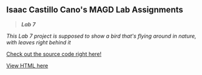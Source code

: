 ## Isaac Castillo Cano's MAGD Lab Assignments

>_**Lab 7**_

_This Lab 7 project is supposed to show a bird that's flying around in nature, with leaves right behind it_

[Check out the source code right here!](https://github.com/castilloia20/MAGD-150-Assignments/blob/gh-pages/f20magd150lab07_castillocano/sketch.js)

[View HTML here](https://github.com/castilloia20/MAGD-150-Assignments/blob/gh-pages/f20magd150lab07_castillocano/index.html)
